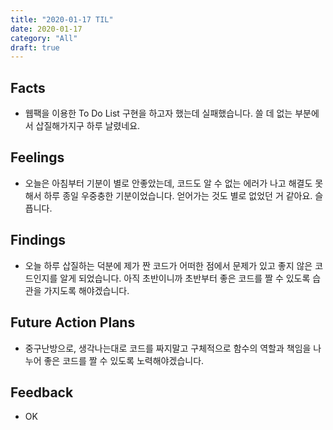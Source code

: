 ```yaml
---
title: "2020-01-17 TIL"
date: 2020-01-17
category: "All"
draft: true
---
```


## Facts

- 웹팩을 이용한 To Do List 구현을 하고자 했는데 실패했습니다. 쓸 데 없는 부분에서 삽질해가지구 하루 날렸네요.

## Feelings

- 오늘은 아침부터 기분이 별로 안좋았는데, 코드도 알 수 없는 에러가 나고 해결도 못해서 하루 종일 우중충한 기분이었습니다. 얻어가는 것도 별로 없었던 거 같아요. 슬픕니다.

## Findings

- 오늘 하루 삽질하는 덕분에 제가 짠 코드가 어떠한 점에서 문제가 있고 좋지 않은 코드인지를 알게 되었습니다. 아직 초반이니까 초반부터 좋은 코드를 짤 수 있도록 습관을 가지도록 해야겠습니다.

## Future Action Plans

- 중구난방으로, 생각나는대로 코드를 짜지말고 구체적으로 함수의 역할과 책임을 나누어 좋은 코드를 짤 수 있도록 노력해야겠습니다.

## Feedback

- OK
